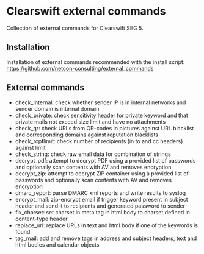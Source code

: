 Clearswift external commands
============================

Collection of external commands for Clearswift SEG 5.

## Installation

Installation of external commands recommended with the install script: https://github.com/netcon-consulting/external_commands

## External commands
* check_internal: check whether sender IP is in internal networks and sender domain is internal domain
* check_private: check sensitivity header for private keyword and that private mails not exceed size limit and have no attachments
* check_qr: check URLs from QR-codes in pictures against URL blacklist and corresponding domains against reputation blacklists
* check_rcptlimit: check number of recipients (in to and cc headers) against limit
* check_string: check raw email data for combination of strings
* decrypt_pdf: attempt to decrypt PDF using a provided list of passwords and optionally scan contents with AV and removes encryption
* decrypt_zip: attempt to decrypt ZIP container using a provided list of passwords and optionally scan contents with AV and removes encryption
* dmarc_report: parse DMARC xml reports and write results to syslog
* encrypt_mail: zip-encrypt email if trigger keyword present in subject header and send it to recipients and generated password to sender
* fix_charset: set charset in meta tag in html body to charset defined in content-type header
* replace_url: replace URLs in text and html body if one of the keywords is found
* tag_mail: add and remove tags in address and subject headers, text and html bodies and calendar objects
